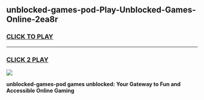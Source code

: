 
## unblocked-games-pod-Play-Unblocked-Games-Online-2ea8r
<h3>
<a href="https://premium76.site?title=unblocked-games-pod&ref=25A">CLICK TO PLAY</a></h3>
<hr>

<h3>
<a href="https://premium76.site?title=unblocked-games-pod&ref=25A">CLICK 2 PLAY</a>
  
</h3>

<a href="https://premium76.site?title=unblocked-games-pod&ref=25A"><img src="https://clearcache.store/games.png"></a>


**unblocked-games-pod games unblocked: Your Gateway to Fun and Accessible Online Gaming**
